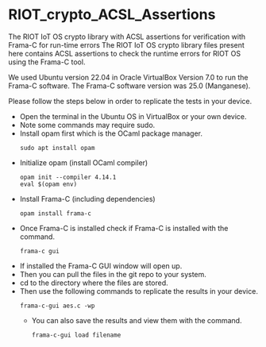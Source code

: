 # RIOT_crypto_ACSL_Assertions
The RIOT IoT OS crypto library with ACSL assertions for verification with Frama-C for run-time errors
The RIOT IoT OS crypto library files present here contains ACSL assertions to check the runtime errors for RIOT OS using the Frama-C tool.

We used Ubuntu version 22.04 in Oracle VirtualBox Version 7.0 to run the Frama-C software. The Frama-C software version was 25.0 (Manganese). 

Please follow the steps below in order to replicate the tests in your device.

* Open the terminal in the Ubuntu OS in VirtualBox or your own device.
* Note some commands may require sudo.
* Install opam first which is the OCaml package manager.
  ```
  sudo apt install opam
  ```
* Initialize opam (install OCaml compiler)
  ```
  opam init --compiler 4.14.1
  eval $(opam env)
  ```
* Install Frama-C (including dependencies)
  ```
  opam install frama-c 
  ```
* Once Frama-C is installed check if Frama-C is installed with the command.
  ```
  frama-c gui
  ```
* If installed the Frama-C GUI window will open up.
* Then you can pull the files in the git repo to your system.
* cd to the directory where the files are stored.
* Then use the following commands to replicate the results in your device.
  ```
  frama-c-gui aes.c -wp
  ```
  * You can also save the results and view them with the command.
    ```
    frama-c-gui load filename
    ```
